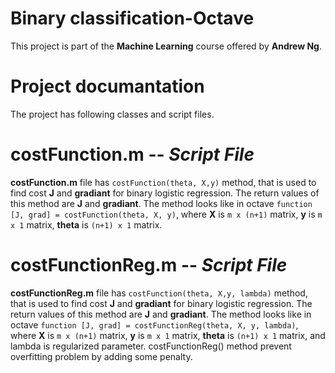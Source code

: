 # Binary classification-Octave
This project is part of the **Machine Learning** course offered by **Andrew Ng**.

# Project documantation
The project has following classes and script files.
# costFunction.m -- *Script File*
**costFunction.m** file has `costFunction(theta, X,y)` method, that is used to find cost **J** and **gradiant** for binary logistic regression. The return values of this method are **J**   and **gradiant**. The method looks like in octave `function [J, grad] = costFunction(theta, X, y)`, where **X** is `m x (n+1)` matrix, **y** is `m x 1` matrix, **theta** is `(n+1) x 1` matrix.
# costFunctionReg.m -- *Script File*
**costFunctionReg.m** file has `costFunction(theta, X,y, lambda)` method, that is used to find cost **J** and **gradiant** for binary logistic regression. The return values of this method are **J**   and **gradiant**. The method looks like in octave `function [J, grad] = costFunctionReg(theta, X, y, lambda)`, where **X** is `m x (n+1)` matrix, **y** is `m x 1` matrix, **theta** is `(n+1) x 1` matrix, and lambda is regularized parameter. costFunctionReg() method prevent overfitting problem by adding some penalty.

